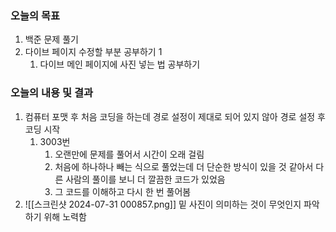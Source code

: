 ### 오늘의 목표
1. 백준  문제 풀기
2. 다이브 페이지 수정할 부분 공부하기 1
	1. 다이브 메인 페이지에 사진 넣는 법 공부하기


### 오늘의 내용 및 결과 
1. 컴퓨터 포맷 후 처음 코딩을 하는데 경로 설정이 제대로 되어 있지 않아 경로 설정 후 코딩 시작
	1. 3003번
		1. 오랜만에 문제를 풀어서 시간이 오래 걸림
		2. 처음에 하나하나 빼는 식으로 풀었는데 더 단순한 방식이 있을 것 같아서 다른 사람의 풀이를 보니 더 깔끔한 코드가 있었음
		3. 그 코드를 이해하고 다시 한 번 풀어봄
2. ![[스크린샷 2024-07-31 000857.png]] 밑 사진이 의미하는 것이 무엇인지 파악하기 위해 노력함
